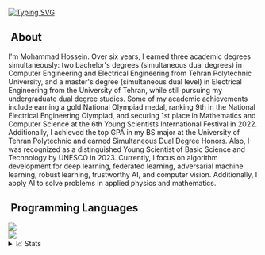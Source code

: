 
[![Typing SVG](https://readme-typing-svg.demolab.com?font=Georgia&duration=2002&pause=100&color=1C5483&multiline=true&width=500&height=80&lines=Mohammad+Hossein+Badiei;Deep+Learning+%7C+Federated+Learning+%7C+Computer+Vision;Adversarial+Machine+Learning+%7C+Robotics+%7C+Physics+AI)](https://git.io/typing-svg)


## &nbsp;About
I'm Mohammad Hossein. Over six years, I earned three academic degrees simultaneously: two bachelor's degrees (simultaneous dual degrees) in Computer Engineering and Electrical Engineering from Tehran Polytechnic University, and a master's degree (simultaneous dual level) in Electrical Engineering from the University of Tehran, while still pursuing my undergraduate dual degree studies.
Some of my academic achievements include earning a gold National Olympiad medal, ranking 9th in the National Electrical Engineering Olympiad, and securing 1st place in Mathematics and Computer Science at the 6th Young Scientists International Festival in 2022. Additionally, I achieved the top GPA in my BS major at the University of Tehran Polytechnic and earned Simultaneous Dual Degree Honors. Also, I was recognized as a distinguished Young Scientist of Basic Science and Technology by UNESCO in 2023.
Currently, I focus on algorithm development for deep learning, federated learning, adversarial machine learning, robust learning, trustworthy AI, and computer vision. Additionally, I apply AI to solve problems in applied physics and mathematics.

## &nbsp;Programming Languages
<div>
    <img src="https://skillicons.dev/icons?i=nodejs,python,cpp,c,matlab,js"/><br>
    <img src="https://skillicons.dev/icons?i=vuejs,css,html,java"/><br>
</div>

<div>
<details>
<summary>📈 Stats</summary>
<br>

<!--![](http://github-profile-summary-cards.vercel.app/api/cards/profile-details?username=MhBadiei&theme=nord_bright) 

![](http://github-profile-summary-cards.vercel.app/api/cards/repos-per-language?username=MhBadiei&theme=nord_bright) 
![](http://github-profile-summary-cards.vercel.app/api/cards/most-commit-language?username=MhBadiei&theme=nord_bright) -->
<img src="https://myreadme.vercel.app/api/embed/MhBadiei?panels=userstatistics,toplanguages,commitgraph" alt="reimaginedreadme" />
</div>

<!--
**shabihish/shabihish** is a ✨ _special_ ✨ repository because its `README.md` (this file) appears on your GitHub profile.

Here are some ideas to get you started:

- 🔭 I’m currently working on ...
- 🌱 I’m currently learning ...
- 👯 I’m looking to collaborate on ...
- 🤔 I’m looking for help with ...
- 💬 Ask me about ...
- 📫 How to reach me: ...
- 😄 Pronouns: ...
- ⚡ Fun fact: ...
-->
<!---
- 👋 Hi, I’m @MhBadiei
- 👀 I’m interested in ...
- 🌱 I’m currently learning ...
- 💞️ I’m looking to collaborate on ...
- 📫 How to reach me ...

MhBadiei/MhBadiei is a ✨ special ✨ repository because its `README.md` (this file) appears on your GitHub profile.
You can click the Preview link to take a look at your changes.
--->
